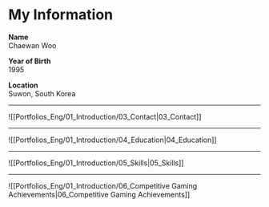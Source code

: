 # **My Information**

**Name**<br/>Chaewan Woo

**Year of Birth**<br/>1995

**Location**<br/>Suwon, South Korea

---
![[Portfolios_Eng/01_Introduction/03_Contact|03_Contact]]

---
![[Portfolios_Eng/01_Introduction/04_Education|04_Education]]

---
![[Portfolios_Eng/01_Introduction/05_Skills|05_Skills]]

---
![[Portfolios_Eng/01_Introduction/06_Competitive Gaming Achievements|06_Competitive Gaming Achievements]]